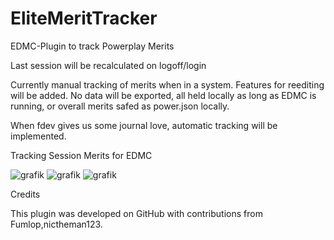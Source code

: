 # EliteMeritTracker
EDMC-Plugin to track Powerplay Merits

Last session will be recalculated on logoff/login

Currently manual tracking of merits when in a system. Features for reediting will be added. 
No data will be exported, all held locally as long as EDMC is running, or overall merits safed as power.json locally.

When fdev gives us some journal love, automatic tracking will be implemented. 

Tracking Session Merits for EDMC

![grafik](https://github.com/user-attachments/assets/459f3422-ade1-4080-bf13-b4a486e78883)
![grafik](https://github.com/user-attachments/assets/58ba5e65-2a8d-48a6-8b0a-eb59c7eac6d9)
![grafik](https://github.com/user-attachments/assets/b9aae0a1-4ef8-43d9-8457-545c91d3f213)


Credits

This plugin was developed on GitHub with contributions from Fumlop,nictheman123.

